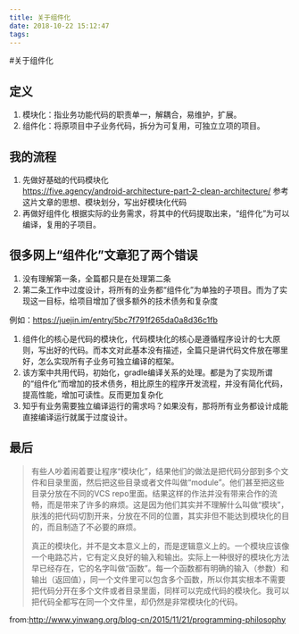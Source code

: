 ```yaml
---
title: 关于组件化
date: 2018-10-22 15:12:47
tags:
---
```




#关于组件化

## 定义
1. 模块化：指业务功能代码的职责单一，解耦合，易维护，扩展。
2. 组件化：将原项目中子业务代码，拆分为可复用，可独立立项的项目。

## 我的流程
1. 先做好基础的代码模块化    
    https://five.agency/android-architecture-part-2-clean-architecture/ 参考这片文章的思想、模块划分，写出好模块化代码
2. 再做好组件化
    根据实际的业务需求，将其中的代码提取出来，“组件化”为可以编译，复用的子项目。

## 很多网上“组件化”文章犯了两个错误

1. 没有理解第一条，全篇都只是在处理第二条
2. 第二条工作中过度设计，将所有的业务都“组件化”为单独的子项目。而为了实现这一目标，给项目增加了很多额外的技术债务和复杂度

例如：https://juejin.im/entry/5bc7f791f265da0a8d36c1fb

1. 组件化的核心是代码的模块化，代码模块化的核心是遵循程序设计的七大原则，写出好的代码。而本文对此基本没有描述，全篇只是讲代码文件放在哪里好，怎么实现所有子业务可独立编译的框架。
2. 该方案中共用代码，初始化，gradle编译关系的处理。都是为了实现所谓的“组件化”而增加的技术债务，相比原生的程序开发流程，并没有简化代码，提高性能，增加可读性。反而更加复杂化
3. 知乎有业务需要独立编译运行的需求吗？如果没有，那将所有业务都设计成能直接编译运行就属于过度设计。


## 最后
>	有些人吵着闹着要让程序“模块化”，结果他们的做法是把代码分部到多个文件和目录里面，然后把这些目录或者文件叫做“module”。他们甚至把这些目录分放在不同的VCS repo里面。结果这样的作法并没有带来合作的流畅，而是带来了许多的麻烦。这是因为他们其实并不理解什么叫做“模块”，肤浅的把代码切割开来，分放在不同的位置，其实非但不能达到模块化的目的，而且制造了不必要的麻烦。
>
>	真正的模块化，并不是文本意义上的，而是逻辑意义上的。一个模块应该像一个电路芯片，它有定义良好的输入和输出。实际上一种很好的模块化方法早已经存在，它的名字叫做“函数”。每一个函数都有明确的输入（参数）和输出（返回值），同一个文件里可以包含多个函数，所以你其实根本不需要把代码分开在多个文件或者目录里面，同样可以完成代码的模块化。我可以把代码全都写在同一个文件里，却仍然是非常模块化的代码。

from:http://www.yinwang.org/blog-cn/2015/11/21/programming-philosophy





